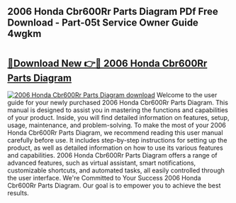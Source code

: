 ## 2006 Honda Cbr600Rr Parts Diagram PDf Free Download - Part-05t Service Owner Guide 4wgkm

# <h2><a href="http://dfttuh.blite.top/?on=2006+Honda+Cbr600Rr+Parts+Diagram">🔗Download New 👉🔴 2006 Honda Cbr600Rr Parts Diagram</a></h2>

[![2006 Honda Cbr600Rr Parts Diagram download](https://i.imgur.com/lujVjoI.png)](http://dfttuh.blite.top/?on=2006+Honda+Cbr600Rr+Parts+Diagram)
Welcome to the user guide for your newly purchased 2006 Honda Cbr600Rr Parts Diagram. This manual is designed to assist you in mastering the functions and capabilities of your product. Inside, you will find detailed information on features, setup, usage, maintenance, and problem-solving. To make the most of your 2006 Honda Cbr600Rr Parts Diagram, we recommend reading this user manual carefully before use. It includes step-by-step instructions for setting up the product, as well as detailed information on how to use its various features and capabilities. 2006 Honda Cbr600Rr Parts Diagram offers a range of advanced features, such as virtual assistant, smart notifications, customizable shortcuts, and automated tasks, all easily controlled through the user interface. We're Committed to Your Success 2006 Honda Cbr600Rr Parts Diagram. Our goal is to empower you to achieve the best results.
